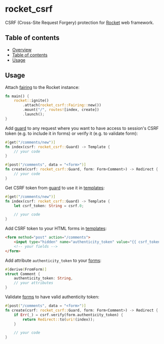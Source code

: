 rocket_csrf
===========

CSRF (Cross-Site Request Forgery) protection for [Rocket](https://rocket.rs)
web framework.



Table of contents
-----------------

* [Overview](#rocket_csrf)
* [Table of contents](#table-of-contents)
* [Usage](#usage)



Usage
-----

Attach [fairing](https://rocket.rs/v0.4/guide/fairings/#fairings) to the Rocket
instance:

```rust
fn main() {
    rocket::ignite()
        .attach(rocket_csrf::Fairing::new())
        .mount("/", routes![index, create])
        .launch();
}
```

Add [guard](https://rocket.rs/v0.4/guide/requests/#request-guards) to any
request where you want to have access to session's CSRF token (e.g. to include
it in forms) or verify it (e.g. to validate form):

```rust
#[get("/comments/new")]
fn index(csrf: rocket_csrf::Guard) -> Template {
    // your code
}

#[post("/comments", data = "<form>")]
fn create(csrf: rocket_csrf::Guard, form: Form<Comment>) -> Redirect {
    // your code
}
```

Get CSRF token from
[guard](https://rocket.rs/v0.4/guide/requests/#request-guards)
to use it in [templates](https://rocket.rs/v0.4/guide/responses/#templates):

```rust
#[get("/comments/new")]
fn index(csrf: rocket_csrf::Guard) -> Template {
    let csrf_token: String = csrf.0;

    // your code
}
```

Add CSRF token to your HTML forms in
[templates](https://rocket.rs/v0.4/guide/responses/#templates):

```html
<form method="post" action="/comments">
    <input type="hidden" name="authenticity_token" value="{{ csrf_token }}"/>
    <!-- your fields -->
</form>
```

Add attribute `authenticity_token` to your
[forms](https://rocket.rs/v0.4/guide/requests/#forms):

```rust
#[derive(FromForm)]
struct Comment {
    authenticity_token: String,
    // your attributes
}
```

Validate [forms](https://rocket.rs/v0.4/guide/requests/#forms) to have valid
authenticity token:

```rust
#[post("/comments", data = "<form>")]
fn create(csrf: rocket_csrf::Guard, form: Form<Comment>) -> Redirect {
    if Err(_) = csrf.verify(form.authenticity_token) {
        return Redirect::to(uri!(index));
    }

    // your code
}
```
